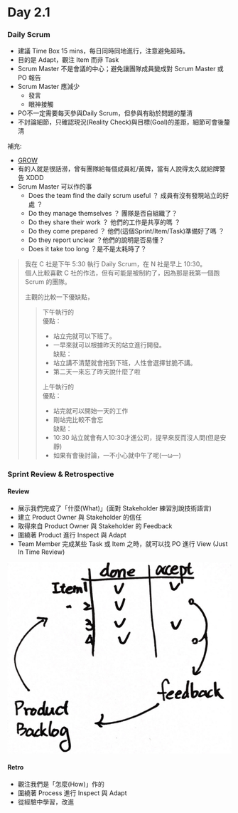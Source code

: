 # Day 2.1

### Daily Scrum

* 建議 Time Box 15 mins，每日同時同地進行，注意避免超時。
* 目的是 Adapt，觀注 Item 而非 Task 
* Scrum Master 不是會議的中心；避免讓團隊成員變成對 Scrum Master 或 PO 報告
* Scrum Master 應減少
  * 發言
  * 眼神接觸
*  PO不一定需要每天參與Daily Scrum，但參與有助於問題的釐清
* 不討論細節，只確認現況\(Reality Check\)與目標\(Goal\)的差距，細節可會後釐清

補充: 

* [GROW](https://wiki.mbalib.com/zh-tw/GROW%E6%A8%A1%E5%9E%8B)
* 有的人就是很話澇，曾有團隊給每個成員紅/黃牌，當有人說得太久就給牌警告 XDDD
* Scrum Master 可以作的事
  * Does the team find the daily scrum useful ？ 成員有沒有發現站立的好處 ？
  * Do they manage themselves ？ 團隊是否自組織了？
  * Do they share their work ？ 他們的工作是共享的嗎 ？
  * Do they come prepared ？ 他們\(這個Sprint/Item/Task\)準備好了嗎 ？
  * Do they report unclear ？他們的說明是否易懂？
  * Does it take too long ？是不是太耗時了？

> 我在 C 社是下午 5:30 執行 Daily Scrum，在 N 社是早上 10:30。  
> 個人比較喜歡 C 社的作法，但有可能是被制約了，因為那是我第一個跑 Scrum 的團隊。
>
> 主觀的比較一下優缺點，
>
> > 下午執行的  
> > 優點：  
> > - 站立完就可以下班了。  
> > - 一早來就可以根據昨天的站立進行開發。  
> > 缺點：  
> > - 站立講不清楚就會拖到下班，人性會選擇甘脆不講。  
> > - 第二天一來忘了昨天說什麼了啦
> >
> > 上午執行的  
> > 優點：  
> > - 站完就可以開始一天的工作  
> > - 剛站完比較不會忘   
> > 缺點：  
> > - 10:30 站立就會有人10:30才進公司，提早來反而沒人問\(但是安靜\)  
> > - 如果有會後討論，一不小心就中午了呢\(一ω一\)

### Sprint Review & Retrospective

#### Review

* 展示我們完成了「什麼\(What\)」\(面對 Stakeholder 練習別說技術語言\)
* 建立 Product Owner 與 Stakeholder 的信任
* 取得來自 Product Owner 與 Stakeholder 的 Feedback 
* 圍繞著 Product 進行 Inspect 與 Adapt
* Team Member 完成某些 Task 或 Item 之時，就可以找 PO 進行 View \(Just In Time Review\)

![Review &#x6536;&#x96C6; Feedback &#x518D;&#x56DE;&#x5230; PBI](../.gitbook/assets/s__39968770.jpg)

####  Retro

* 觀注我們是「怎麼\(How\)」作的
* 圍繞著 Process 進行 Inspect 與 Adapt
* 從經驗中學習，改進 

